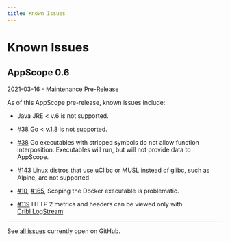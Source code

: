 ```yaml
---
title: Known Issues
---
```


# Known Issues

## AppScope 0.6

2021-03-16 - Maintenance Pre-Release

As of this AppScope pre-release, known issues include:

- Java JRE < v.6 is not supported.

- [#38](https://github.com/criblio/appscope/issues/35) Go < v.1.8 is not supported.

- [#38](https://github.com/criblio/appscope/issues/35) Go executables with stripped symbols do not allow function interposition. Executables will run, but will not provide data to AppScope.

- [#143](https://github.com/criblio/appscope/issues/143) Linux distros that use uClibc or MUSL instead of glibc, such as Alpine, are not supported

- [#10](https://github.com/criblio/appscope/issues/10), [#165,](https://github.com/criblio/appscope/issues/165) Scoping the Docker executable is problematic.

- [#119](https://github.com/criblio/appscope/issues/119) HTTP 2 metrics and headers can be viewed only with [Cribl LogStream](https://cribl.io/product/).

<hr>

See [all issues](https://github.com/criblio/appscope/issues) currently open on GitHub.